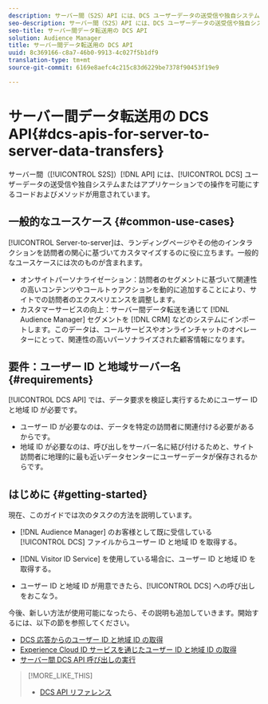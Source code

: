 ```yaml
---
description: サーバー間（S2S）API には、DCS ユーザーデータの送受信や独自システムまたはアプリケーションでの操作を可能にするコードおよびメソッドが用意されています。
seo-description: サーバー間（S2S）API には、DCS ユーザーデータの送受信や独自システムまたはアプリケーションでの操作を可能にするコードおよびメソッドが用意されています。
seo-title: サーバー間データ転送用の DCS API
solution: Audience Manager
title: サーバー間データ転送用の DCS API
uuid: 8c369166-c8a7-46b0-9913-4c027f5b1df9
translation-type: tm+mt
source-git-commit: 6169e8aefc4c215c83d6229be7378f90453f19e9

---
```



# サーバー間データ転送用の DCS API{#dcs-apis-for-server-to-server-data-transfers}

サーバー間（[!UICONTROL S2S]）[!DNL API] には、[!UICONTROL DCS] ユーザーデータの送受信や独自システムまたはアプリケーションでの操作を可能にするコードおよびメソッドが用意されています。

## 一般的なユースケース {#common-use-cases}

[!UICONTROL Server-to-server]は、ランディングページやその他のインタラクションを訪問者の関心に基づいてカスタマイズするのに役に立ちます。一般的なユースケースには次のものが含まれます。

* オンサイトパーソナライゼーション：訪問者のセグメントに基づいて関連性の高いコンテンツやコールトゥアクションを動的に追加することにより、サイトでの訪問者のエクスペリエンスを調整します。
* カスタマーサービスの向上：サーバー間データ転送を通じて [!DNL Audience Manager] セグメントを [!DNL CRM] などのシステムにインポートします。このデータは、コールサービスやオンラインチャットのオペレーターにとって、関連性の高いパーソナライズされた顧客情報になります。

## 要件：ユーザー ID と地域サーバー名 {#requirements}

[!UICONTROL DCS API] では、データ要求を検証し実行するためにユーザー ID と地域 ID が必要です。

* ユーザー ID が必要なのは、データを特定の訪問者に関連付ける必要があるからです。
* 地域 ID が必要なのは、呼び出しをサーバー名に結び付けるためと、サイト訪問者に地理的に最も近いデータセンターにユーザーデータが保存されるからです。

## はじめに {#getting-started}

現在、このガイドでは次のタスクの方法を説明しています。

* [!DNL Audience Manager] のお客様として既に受信している [!UICONTROL DCS] ファイルからユーザー ID と地域 ID を取得する。

* [!DNL Visitor ID Service] を使用している場合に、ユーザー ID と地域 ID を取得する。
* ユーザー ID と地域 ID が用意できたら、[!UICONTROL DCS] への呼び出しをおこなう。

今後、新しい方法が使用可能になったら、その説明も追加していきます。開始するには、以下の節を参照してください。

* [DCS 応答からのユーザー ID と地域 ID の取得](dcs-aam-ids.md)
* [Experience Cloud ID サービスを通じたユーザー ID と地域 ID の取得](dcs-mcid-ids.md)
* [サーバー間 DCS API 呼び出しの実行](dcs-s2s-calls.md)

>[!MORE_LIKE_THIS]
>
>* [DCS API リファレンス](../../../api/dcs-intro/dcs-api-reference/dcs-api-methods.md)

